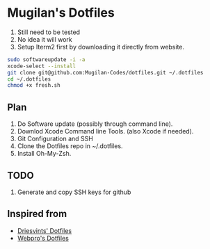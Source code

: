 # Mugilan's Dotfiles

1. Still need to be tested
1. No idea it will work
1. Setup Iterm2 first by downloading it directly from website.

```zsh
sudo softwareupdate -i -a
xcode-select --install
git clone git@github.com:Mugilan-Codes/dotfiles.git ~/.dotfiles
cd ~/.dotfiles
chmod +x fresh.sh
```

## Plan

1. Do Software update (possibly through command line).
1. Downlod Xcode Command line Tools. (also Xcode if needed).
1. Git Configuration and SSH
1. Clone the Dotfiles repo in ~/.dotfiles.
1. Install Oh-My-Zsh.

## TODO

1. Generate and copy SSH keys for github

## Inspired from

- [Driesvints' Dotfiles](https://github.com/driesvints/dotfiles)
- [Webpro's Dotfiles](https://github.com/webpro/dotfiles)
